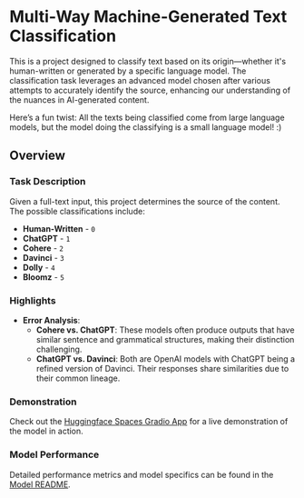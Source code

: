 # Multi-Way Machine-Generated Text Classification

This is a project designed to classify text based on its origin—whether it's human-written or generated by a specific language model. The classification task leverages an advanced model chosen after various attempts to accurately identify the source, enhancing our understanding of the nuances in AI-generated content.

Here’s a fun twist: All the texts being classified come from large language models, but the model doing the classifying is a small language model! :)

## Overview

### Task Description
Given a full-text input, this project determines the source of the content. The possible classifications include:

- **Human-Written** - `0`
- **ChatGPT** - `1`
- **Cohere** - `2`
- **Davinci** - `3`
- **Dolly** - `4`
- **Bloomz** - `5`

### Highlights

- **Error Analysis**: 
  - **Cohere vs. ChatGPT**: These models often produce outputs that have similar sentence and grammatical structures, making their distinction challenging.
  - **ChatGPT vs. Davinci**: Both are OpenAI models with ChatGPT being a refined version of Davinci. Their responses share similarities due to their common lineage.

### Demonstration

Check out the [Huggingface Spaces Gradio App](https://huggingface.co/spaces/Sansh2003/subtaskB-gradio-app) for a live demonstration of the model in action.

### Model Performance

Detailed performance metrics and model specifics can be found in the [Model README](model/README.md).
